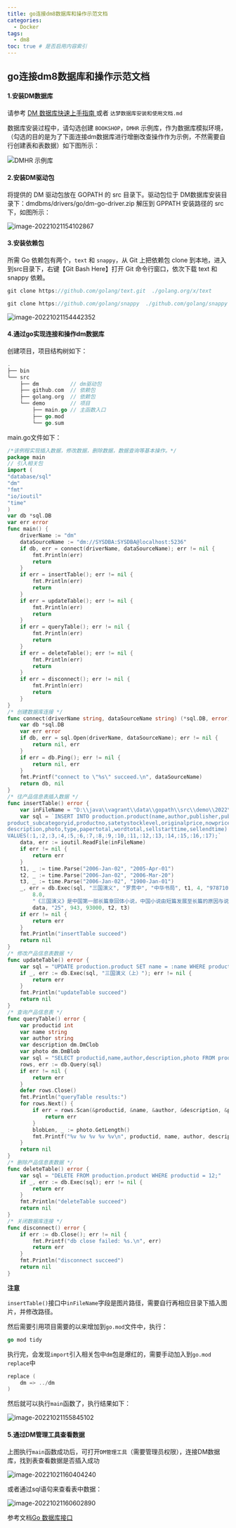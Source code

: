 ```yaml
---
title: go连接dm8数据库和操作示范文档
categories:
  - Docker
tags:
  - dm8
toc: true # 是否启用内容索引
---
```


## go连接dm8数据库和操作示范文档

#### 1.安装DM数据库

请参考 [DM 数据库快速上手指南 ](https://eco.dameng.com/document/dm/zh-cn/start/index)或者 `达梦数据库安装和使用文档.md`

数据库安装过程中，请勾选创建 `BOOKSHOP`，`DMHR` 示例库，作为数据库模拟环境，（勾选的目的是为了下面连接dm数据库进行增删改查操作作为示例，不然需要自行创建表和表数据）如下图所示：

![DMHR 示例库](/imgs/java-jdbc-dmhr.png)



#### 2.安装DM驱动包

将提供的 DM 驱动包放在 GOPATH 的 src 目录下。驱动包位于 DM数据库安装目录下：dmdbms/drivers/go/dm-go-driver.zip 解压到 GPPATH 安装路径的 src 下，如图所示：

![image-20221021154102867](/imgs/image-20221021154102867.png)



#### 3.安装依赖包

所需 Go 依赖包有两个，`text` 和 `snappy`，从 Git 上把依赖包 clone 到本地，进入到src目录下，右键【Git Bash Here】打开 Git 命令行窗口，依次下载 text 和 snappy 依赖。

```go
git clone https://github.com/golang/text.git  ./golang.org/x/text

git clone https://github.com/golang/snappy  ./github.com/golang/snappy
```

![image-20221021154442352](/imgs/image-20221021154442352.png)



#### 4.通过go实现连接和操作dm数据库

创建项目，项目结构树如下：

```go
.
├── bin
└── src
    ├── dm    		// dm驱动包
    ├── github.com  // 依赖包
    ├── golang.org	// 依赖包
	└── demo  		// 项目
		├── main.go // 主函数入口
		├── go.mod  
		└── go.sum
```

main.go文件如下：

```go
/*该例程实现插入数据，修改数据，删除数据，数据查询等基本操作。*/
package main
// 引入相关包
import (
"database/sql"
"dm"
"fmt"
"io/ioutil"
"time"
)
var db *sql.DB
var err error
func main() {
	driverName := "dm"
	dataSourceName := "dm://SYSDBA:SYSDBA@localhost:5236"
	if db, err = connect(driverName, dataSourceName); err != nil {
		fmt.Println(err)
		return
	}
	if err = insertTable(); err != nil {
		fmt.Println(err)
		return
	}
	if err = updateTable(); err != nil {
		fmt.Println(err)
		return
	}
	if err = queryTable(); err != nil {
		fmt.Println(err)
		return
	}
	if err = deleteTable(); err != nil {
		fmt.Println(err)
		return
	}
	if err = disconnect(); err != nil {
		fmt.Println(err)
		return
	}
}
/* 创建数据库连接 */
func connect(driverName string, dataSourceName string) (*sql.DB, error) {
	var db *sql.DB
	var err error
	if db, err = sql.Open(driverName, dataSourceName); err != nil {
		return nil, err
	}
	if err = db.Ping(); err != nil {
		return nil, err
	}
	fmt.Printf("connect to \"%s\" succeed.\n", dataSourceName)
	return db, nil
}
/* 往产品信息表插入数据 */
func insertTable() error {
	var inFileName = "D:\\java\\vagrant\\data\\gopath\\src\\demo\\2022\\20221020\\data\\1.png"
	var sql = `INSERT INTO production.product(name,author,publisher,publishtime,
product_subcategoryid,productno,satetystocklevel,originalprice,nowprice,discount,
description,photo,type,papertotal,wordtotal,sellstarttime,sellendtime)
VALUES(:1,:2,:3,:4,:5,:6,:7,:8,:9,:10,:11,:12,:13,:14,:15,:16,:17);`
	data, err := ioutil.ReadFile(inFileName)
	if err != nil {
		return err
	}
	t1, _ := time.Parse("2006-Jan-02", "2005-Apr-01")
	t2, _ := time.Parse("2006-Jan-02", "2006-Mar-20")
	t3, _ := time.Parse("2006-Jan-02", "1900-Jan-01")
	_, err = db.Exec(sql, "三国演义", "罗贯中", "中华书局", t1, 4, "9787101046126", 10, 19.0000, 15.2000,
		8.0,
		"《三国演义》是中国第一部长篇章回体小说，中国小说由短篇发展至长篇的原因与说书有关。",
		data, "25", 943, 93000, t2, t3)
	if err != nil {
		return err
	}
	fmt.Println("insertTable succeed")
	return nil
}
/* 修改产品信息表数据 */
func updateTable() error {
	var sql = "UPDATE production.product SET name = :name WHERE productid = 11;"
	if _, err := db.Exec(sql, "三国演义（上）"); err != nil {
		return err
	}
	fmt.Println("updateTable succeed")
	return nil
}
/* 查询产品信息表 */
func queryTable() error {
	var productid int
	var name string
	var author string
	var description dm.DmClob
	var photo dm.DmBlob
	var sql = "SELECT productid,name,author,description,photo FROM production.product WHERE productid=11"
	rows, err := db.Query(sql)
	if err != nil {
		return err
	}
	defer rows.Close()
	fmt.Println("queryTable results:")
	for rows.Next() {
		if err = rows.Scan(&productid, &name, &author, &description, &photo); err != nil {
			return err
		}
		blobLen, _ := photo.GetLength()
		fmt.Printf("%v %v %v %v %v\n", productid, name, author, description, blobLen)
	}
	return nil
}
/* 删除产品信息表数据 */
func deleteTable() error {
	var sql = "DELETE FROM production.product WHERE productid = 12;"
	if _, err := db.Exec(sql); err != nil {
		return err
	}
	fmt.Println("deleteTable succeed")
	return nil
}
/* 关闭数据库连接 */
func disconnect() error {
	if err := db.Close(); err != nil {
		fmt.Printf("db close failed: %s.\n", err)
		return err
	}
	fmt.Println("disconnect succeed")
	return nil
}

```

**注意**

`insertTable()`接口中`inFileName`字段是图片路径，需要自行再相应目录下插入图片，并修改路径。



然后需要引用项目需要的以来增加到`go.mod`文件中，执行：

```go
go mod tidy
```

执行完，会发现`import`引入相关包中`dm`包是爆红的，需要手动加入到`go.mod replace`中

```go
replace (
	dm => ../dm
)
```

然后就可以执行`main`函数了，执行结果如下：

![image-20221021155845102](/imgs/image-20221021155845102.png)



#### 5.通过DM管理工具查看数据

上图执行`main`函数成功后，可打开`DM管理工具`（需要管理员权限），连接DM数据库，找到表查看数据是否插入成功

![image-20221021160404240](/imgs/image-20221021160404240.png)

或者通过sql语句来查看表中数据：

![image-20221021160602890](/imgs/image-20221021160602890.png)







参考文档[Go 数据库接口](https://eco.dameng.com/document/dm/zh-cn/app-dev/go-go.html)

